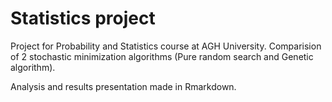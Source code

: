# Statistics project
Project for Probability and Statistics course at AGH University. Comparision of 2 stochastic minimization algorithms (Pure random search and Genetic algorithm). 

Analysis and results presentation made in Rmarkdown.